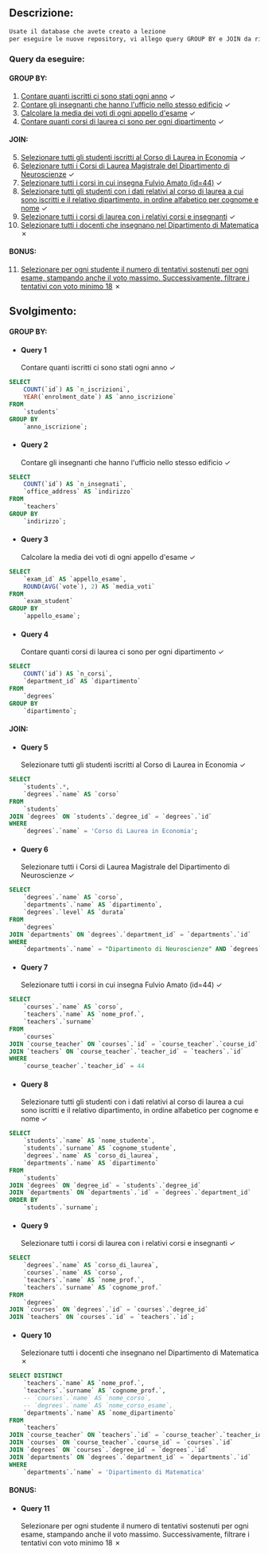 ## Descrizione:

```txt
Usate il database che avete creato a lezione
per eseguire le nuove repository, vi allego query GROUP BY e JOIN da risolvere..
```

### Query da eseguire:

#### GROUP BY:

1. [Contare quanti iscritti ci sono stati ogni anno](#query-1) &check;
2. [Contare gli insegnanti che hanno l'ufficio nello stesso edificio](#query-2) &check;
3. [Calcolare la media dei voti di ogni appello d'esame](#query-3) &check;
4. [Contare quanti corsi di laurea ci sono per ogni dipartimento](#query-4) &check;

#### JOIN:

5. [Selezionare tutti gli studenti iscritti al Corso di Laurea in Economia](#query-5) &check;
6. [Selezionare tutti i Corsi di Laurea Magistrale del Dipartimento di Neuroscienze](#query-6) &check;
7. [Selezionare tutti i corsi in cui insegna Fulvio Amato (id=44)](#query-7) &check;
8. [Selezionare tutti gli studenti con i dati relativi al corso di laurea a cui sono iscritti e il relativo dipartimento, in ordine alfabetico per cognome e nome](#query-8) &check;
9. [Selezionare tutti i corsi di laurea con i relativi corsi e insegnanti](#query-9) &check;
10. [Selezionare tutti i docenti che insegnano nel Dipartimento di Matematica](#query-10) &cross;

#### BONUS:

11. [Selezionare per ogni studente il numero di tentativi sostenuti per ogni esame, stampando anche il voto massimo. Successivamente, filtrare i tentativi con voto minimo 18](#query-11) &cross;

## Svolgimento:

#### GROUP BY:

- #### Query 1
  Contare quanti iscritti ci sono stati ogni anno &check;

```sql
SELECT
    COUNT(`id`) AS `n_iscrizioni`,
    YEAR(`enrolment_date`) AS `anno_iscrizione`
FROM
    `students`
GROUP BY
    `anno_iscrizione`;
```

- #### Query 2
  Contare gli insegnanti che hanno l'ufficio nello stesso edificio &check;

```sql
SELECT
    COUNT(`id`) AS `n_insegnati`,
    `office_address` AS `indirizzo`
FROM
    `teachers`
GROUP BY
    `indirizzo`;
```

- #### Query 3
  Calcolare la media dei voti di ogni appello d'esame &check;

```sql
SELECT
    `exam_id` AS `appello_esame`,
    ROUND(AVG(`vote`), 2) AS `media_voti`
FROM
    `exam_student`
GROUP BY
    `appello_esame`;
```

- #### Query 4
  Contare quanti corsi di laurea ci sono per ogni dipartimento &check;

```sql
SELECT
    COUNT(`id`) AS `n_corsi`,
    `department_id` AS `dipartimento`
FROM
    `degrees`
GROUP BY
    `dipartimento`;
```

#### JOIN:

- #### Query 5
  Selezionare tutti gli studenti iscritti al Corso di Laurea in Economia &check;

```sql
SELECT
    `students`.*,
    `degrees`.`name` AS `corso`
FROM
    `students`
JOIN `degrees` ON `students`.`degree_id` = `degrees`.`id`
WHERE
    `degrees`.`name` = 'Corso di Laurea in Economia';
```

- #### Query 6
  Selezionare tutti i Corsi di Laurea Magistrale del Dipartimento di Neuroscienze &check;

```sql
SELECT
    `degrees`.`name` AS `corso`,
    `departments`.`name` AS `dipartimento`,
    `degrees`.`level` AS `durata`
FROM
    `degrees`
JOIN `departments` ON `degrees`.`department_id` = `departments`.`id`
WHERE
    `departments`.`name` = "Dipartimento di Neuroscienze" AND `degrees`.`level` = "magistrale";
```

- #### Query 7
  Selezionare tutti i corsi in cui insegna Fulvio Amato (id=44) &check;

```sql
SELECT
    `courses`.`name` AS `corso`,
    `teachers`.`name` AS `nome_prof.`,
    `teachers`.`surname`
FROM
    `courses`
JOIN `course_teacher` ON `courses`.`id` = `course_teacher`.`course_id`
JOIN `teachers` ON `course_teacher`.`teacher_id` = `teachers`.`id`
WHERE
    `course_teacher`.`teacher_id` = 44
```

- #### Query 8
  Selezionare tutti gli studenti con i dati relativi al corso di laurea a cui sono iscritti e il relativo dipartimento, in ordine alfabetico per cognome e nome &check;

```sql
SELECT
    `students`.`name` AS `nome_studente`,
    `students`.`surname` AS `cognome_studente`,
    `degrees`.`name` AS `corso_di_laurea`,
    `departments`.`name` AS `dipartimento`
FROM
    `students`
JOIN `degrees` ON `degree_id` = `students`.`degree_id`
JOIN `departments` ON `departments`.`id` = `degrees`.`department_id`
ORDER BY
    `students`.`surname`;
```

- #### Query 9
  Selezionare tutti i corsi di laurea con i relativi corsi e insegnanti &check;

```sql
SELECT
    `degrees`.`name` AS `corso_di_laurea`,
    `courses`.`name` AS `corso`,
    `teachers`.`name` AS `nome_prof.`,
    `teachers`.`surname` AS `cognome_prof.`
FROM
    `degrees`
JOIN `courses` ON `degrees`.`id` = `courses`.`degree_id`
JOIN `teachers` ON `courses`.`id` = `teachers`.`id`;
```

- #### Query 10
  Selezionare tutti i docenti che insegnano nel Dipartimento di Matematica &cross;

```sql
SELECT DISTINCT
    `teachers`.`name` AS `nome_prof.`,
    `teachers`.`surname` AS `cognome_prof.`,
    -- `courses`.`name` AS `nome_corso`,
    -- `degrees`.`name` AS `nome_corso_esame`,
    `departments`.`name` AS `nome_dipartimento`
FROM
    `teachers`
JOIN `course_teacher` ON `teachers`.`id` = `course_teacher`.`teacher_id`
JOIN `courses` ON `course_teacher`.`course_id` = `courses`.`id`
JOIN `degrees` ON `courses`.`degree_id` = `degrees`.`id`
JOIN `departments` ON `degrees`.`department_id` = `departments`.`id`
WHERE
    `departments`.`name` = 'Dipartimento di Matematica'
```

#### BONUS:

- #### Query 11
  Selezionare per ogni studente il numero di tentativi sostenuti per ogni esame, stampando anche il voto massimo. Successivamente, filtrare i tentativi con voto minimo 18 &cross;

```sql

```
